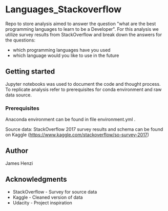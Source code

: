# Languages_Stackoverflow

Repo to store analysis aimed to answer the question "what are the best programming languages to learn to be a Developer".  For this analysis we utilize survey results from StackOverflow and break down the answers for the questions:
* which programming languages have you used
* which language would you like to use in the future

## Getting started

Jupyter notebooks was used to document the code and thought process.  To replicate analysis refer to prerequisites for conda environment and raw data source.

### Prerequisites
Anaconda environment can be found in file environment.yml .

Source data: StackOverflow 2017 survey results and schema can be found on Kaggle (https://www.kaggle.com/stackoverflow/so-survey-2017)


## Author
James Henzi


## Acknowledgments
* StackOverflow - Survey for source data
* Kaggle - Cleaned version of data
* Udacity - Project inspiration
